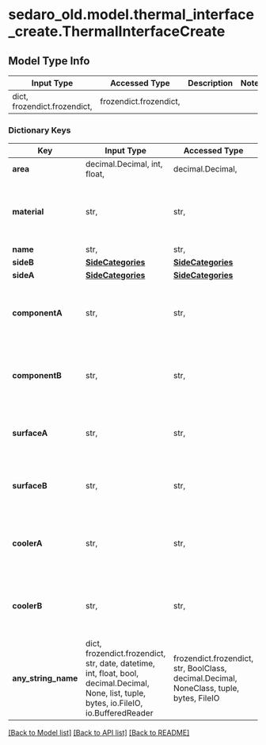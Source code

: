 # sedaro_old.model.thermal_interface_create.ThermalInterfaceCreate

## Model Type Info
Input Type | Accessed Type | Description | Notes
------------ | ------------- | ------------- | -------------
dict, frozendict.frozendict,  | frozendict.frozendict,  |  | 

### Dictionary Keys
Key | Input Type | Accessed Type | Description | Notes
------------ | ------------- | ------------- | ------------- | -------------
**area** | decimal.Decimal, int, float,  | decimal.Decimal,  |  | 
**material** | str,  | str,  | Relationship to a &#x60;ThermalInterfaceMaterial&#x60; block. Reverse key: &#x60;ThermalInterfaceMaterial.thermalInterface&#x60;. On delete: &#x60;RESTRICT&#x60; (prevent referenced block from being deleted while relationship to this one exists). | 
**name** | str,  | str,  |  | 
**sideB** | [**SideCategories**](SideCategories.md) | [**SideCategories**](SideCategories.md) |  | 
**sideA** | [**SideCategories**](SideCategories.md) | [**SideCategories**](SideCategories.md) |  | 
**componentA** | str,  | str,  | Relationship to zero or one &#x60;Component&#x60; blocks. Reverse key: &#x60;Component.thermal_interface_A&#x60;. On delete: &#x60;RESTRICT&#x60; (prevent referenced block from being deleted while relationship to this one exists). | [optional] 
**componentB** | str,  | str,  | Relationship to zero or one &#x60;Component&#x60; blocks. Reverse key: &#x60;Component.thermal_interface_B&#x60;. On delete: &#x60;RESTRICT&#x60; (prevent referenced block from being deleted while relationship to this one exists). | [optional] 
**surfaceA** | str,  | str,  | Relationship to zero or one &#x60;Surface&#x60; blocks. Reverse key: &#x60;Surface.thermal_interface_A&#x60;. On delete: &#x60;RESTRICT&#x60; (prevent referenced block from being deleted while relationship to this one exists). | [optional] 
**surfaceB** | str,  | str,  | Relationship to zero or one &#x60;Surface&#x60; blocks. Reverse key: &#x60;Surface.thermal_interface_B&#x60;. On delete: &#x60;RESTRICT&#x60; (prevent referenced block from being deleted while relationship to this one exists). | [optional] 
**coolerA** | str,  | str,  | Relationship to zero or one &#x60;Cooler&#x60; blocks. Reverse key: &#x60;Cooler.thermal_interface_cooler_A&#x60;. On delete: &#x60;RESTRICT&#x60; (prevent referenced block from being deleted while relationship to this one exists). | [optional] 
**coolerB** | str,  | str,  | Relationship to zero or one &#x60;Cooler&#x60; blocks. Reverse key: &#x60;Cooler.thermal_interface_cooler_B&#x60;. On delete: &#x60;RESTRICT&#x60; (prevent referenced block from being deleted while relationship to this one exists). | [optional] 
**any_string_name** | dict, frozendict.frozendict, str, date, datetime, int, float, bool, decimal.Decimal, None, list, tuple, bytes, io.FileIO, io.BufferedReader | frozendict.frozendict, str, BoolClass, decimal.Decimal, NoneClass, tuple, bytes, FileIO | any string name can be used but the value must be the correct type | [optional]

[[Back to Model list]](../../README.md#documentation-for-models) [[Back to API list]](../../README.md#documentation-for-api-endpoints) [[Back to README]](../../README.md)

